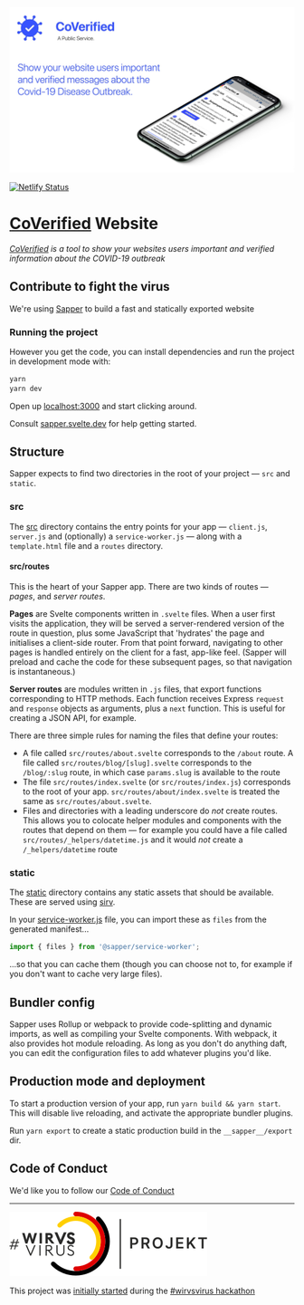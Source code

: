 ![CoVerified Cover Image](.github/cover.jpg)

[![Netlify Status](https://api.netlify.com/api/v1/badges/3bb6d470-7937-47b9-aa89-5f7d3f53bb84/deploy-status)](https://app.netlify.com/sites/coverified-website/deploys)

# [CoVerified](https://www.coverified.info/) Website

*[CoVerified](https://www.coverified.info/) is a tool to show your websites users important and verified information about the COVID-19 outbreak*

## Contribute to fight the virus

We're using [Sapper](https://github.com/sveltejs/sapper) to build a fast and statically exported website

### Running the project

However you get the code, you can install dependencies and run the project in development mode with:

```bash
yarn
yarn dev
```

Open up [localhost:3000](http://localhost:3000) and start clicking around.

Consult [sapper.svelte.dev](https://sapper.svelte.dev) for help getting started.


## Structure

Sapper expects to find two directories in the root of your project —  `src` and `static`.


### src

The [src](src) directory contains the entry points for your app — `client.js`, `server.js` and (optionally) a `service-worker.js` — along with a `template.html` file and a `routes` directory.


#### src/routes

This is the heart of your Sapper app. There are two kinds of routes — *pages*, and *server routes*.

**Pages** are Svelte components written in `.svelte` files. When a user first visits the application, they will be served a server-rendered version of the route in question, plus some JavaScript that 'hydrates' the page and initialises a client-side router. From that point forward, navigating to other pages is handled entirely on the client for a fast, app-like feel. (Sapper will preload and cache the code for these subsequent pages, so that navigation is instantaneous.)

**Server routes** are modules written in `.js` files, that export functions corresponding to HTTP methods. Each function receives Express `request` and `response` objects as arguments, plus a `next` function. This is useful for creating a JSON API, for example.

There are three simple rules for naming the files that define your routes:

* A file called `src/routes/about.svelte` corresponds to the `/about` route. A file called `src/routes/blog/[slug].svelte` corresponds to the `/blog/:slug` route, in which case `params.slug` is available to the route
* The file `src/routes/index.svelte` (or `src/routes/index.js`) corresponds to the root of your app. `src/routes/about/index.svelte` is treated the same as `src/routes/about.svelte`.
* Files and directories with a leading underscore do *not* create routes. This allows you to colocate helper modules and components with the routes that depend on them — for example you could have a file called `src/routes/_helpers/datetime.js` and it would *not* create a `/_helpers/datetime` route


### static

The [static](static) directory contains any static assets that should be available. These are served using [sirv](https://github.com/lukeed/sirv).

In your [service-worker.js](src/service-worker.js) file, you can import these as `files` from the generated manifest...

```js
import { files } from '@sapper/service-worker';
```

...so that you can cache them (though you can choose not to, for example if you don't want to cache very large files).


## Bundler config

Sapper uses Rollup or webpack to provide code-splitting and dynamic imports, as well as compiling your Svelte components. With webpack, it also provides hot module reloading. As long as you don't do anything daft, you can edit the configuration files to add whatever plugins you'd like.


## Production mode and deployment

To start a production version of your app, run `yarn build && yarn start`. This will disable live reloading, and activate the appropriate bundler plugins.

Run `yarn export` to create a static production build in the `__sapper__/export` dir.


## Code of Conduct

We'd like you to follow our [Code of Conduct](.github/CODE_OF_CONDUCT.md)

---

[![WirVsVirus](.github/wirvsvirus.svg)](https://wirvsvirushackathon.org/)

This project was [initially started](https://devpost.com/software/1_039_c_staatlichekommunikation_webinfowidget) during the [#wirvsvirus hackathon](https://twitter.com/hashtag/WirVsVirusHack)
